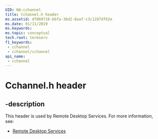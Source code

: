 ```yaml
---
UID: NA:cchannel
title: Cchannel.h header
ms.assetid: d7069716-bbfa-36d2-8aaf-c3c1287df62e
ms.date: 01/11/2019
ms.keywords: 
ms.topic: conceptual
tech.root: termserv
f1_keywords:
 - cchannel
 - cchannel/cchannel
api_name:
 - cchannel
---
```


# Cchannel.h header


## -description

This header is used by Remote Desktop Services. For more information, see:

- [Remote Desktop Services](../_termserv/index.md)

